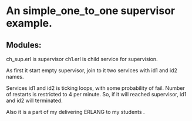 # An simple_one_to_one supervisor example.

## Modules:
ch_sup.erl is supervisor
ch1.erl    is child service for supervision.

As first it start empty supervisor,
join to it two services with id1 and id2 names.

Services id1 and id2 is ticking loops, with some probability of fail.
Number of restarts is restricted to 4 per minute.
So, if it will reached supervisor, id1 and id2 will terminated.

Also it is a part of my delivering ERLANG to my students .

